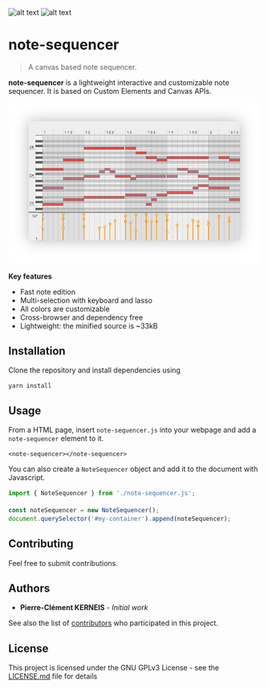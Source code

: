 ![alt text](https://img.shields.io/github/package-json/v/pckerneis/note-sequencer "package version") ![alt text](https://img.shields.io/github/languages/code-size/pckerneis/note-sequencer "codebase size")

# note-sequencer

> A canvas based note sequencer.

**note-sequencer** is a lightweight interactive and customizable note sequencer. It is based on Custom Elements and Canvas APIs.

![alt text](https://github.com/pckerneis/note-sequencer/raw/master/docs/img/main.png "note-sequencer screenshot")

**Key features**
- Fast note edition
- Multi-selection with keyboard and lasso
- All colors are customizable
- Cross-browser and dependency free
- Lightweight: the minified source is ~33kB

## Installation

Clone the repository and install dependencies using
```
yarn install
```

## Usage

From a HTML page, insert `note-sequencer.js` into your webpage and add a `note-sequencer` element to it.
```
<note-sequencer></note-sequencer>
```

You can also create a `NoteSequencer` object and add it to the document with Javascript.
```javascript
import { NoteSequencer } from './note-sequencer.js';

const noteSequencer = new NoteSequencer();
document.querySelector('#my-container').append(noteSequencer);
```

## Contributing

Feel free to submit contributions.

## Authors

- **Pierre-Clément KERNEIS** - *Initial work*

See also the list of [contributors](https://github.com/pckerneis/note-sequencer/contributors) who participated in this project.

## License

This project is licensed under the GNU GPLv3 License - see the [LICENSE.md](LICENSE.md) file for details
